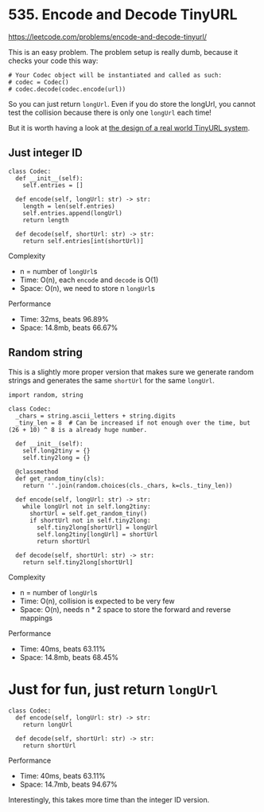 # 535. Encode and Decode TinyURL

<https://leetcode.com/problems/encode-and-decode-tinyurl/>

This is an easy problem. The problem setup is really dumb, because it checks your code this way:

```
# Your Codec object will be instantiated and called as such:
# codec = Codec()
# codec.decode(codec.encode(url))
```

So you can just return `longUrl`. Even if you do store the longUrl, you cannot test the collision because there is only one `longUrl` each time!

But it is worth having a look at [the design of a real world TinyURL system](https://leetcode.com/discuss/interview-question/124658/Design-a-URL-Shortener-(-TinyURL-)-System/).

## Just integer ID

```python3
class Codec:
  def __init__(self):
    self.entries = []

  def encode(self, longUrl: str) -> str:
    length = len(self.entries)
    self.entries.append(longUrl)
    return length

  def decode(self, shortUrl: str) -> str:
    return self.entries[int(shortUrl)]
```

Complexity
- n = number of `longUrl`s
- Time: O(n), each `encode` and `decode` is O(1)
- Space: O(n), we need to store n `longUrl`s

Performance
- Time: 32ms, beats 96.89%
- Space: 14.8mb, beats 66.67%

## Random string

This is a slightly more proper version that makes sure we generate random strings and generates the same `shortUrl` for the same `longUrl`.

```python3
import random, string

class Codec:
  _chars = string.ascii_letters + string.digits
  _tiny_len = 8  # Can be increased if not enough over the time, but (26 + 10) ^ 8 is a already huge number.

  def __init__(self):
    self.long2tiny = {}
    self.tiny2long = {}
  
  @classmethod
  def get_random_tiny(cls):
    return ''.join(random.choices(cls._chars, k=cls._tiny_len))

  def encode(self, longUrl: str) -> str:
    while longUrl not in self.long2tiny:
      shortUrl = self.get_random_tiny()
      if shortUrl not in self.tiny2long:
        self.tiny2long[shortUrl] = longUrl
        self.long2tiny[longUrl] = shortUrl
        return shortUrl

  def decode(self, shortUrl: str) -> str:
    return self.tiny2long[shortUrl]
```

Complexity
- n = number of `longUrl`s
- Time: O(n), collision is expected to be very few
- Space: O(n), needs n * 2 space to store the forward and reverse mappings

Performance
- Time: 40ms, beats 63.11%
- Space: 14.8mb, beats 68.45%

# Just for fun, just return `longUrl`

```python3
class Codec:
  def encode(self, longUrl: str) -> str:
    return longUrl

  def decode(self, shortUrl: str) -> str:
    return shortUrl
```

Performance
- Time: 40ms, beats 63.11%
- Space: 14.7mb, beats 94.67%

Interestingly, this takes more time than the integer ID version.
